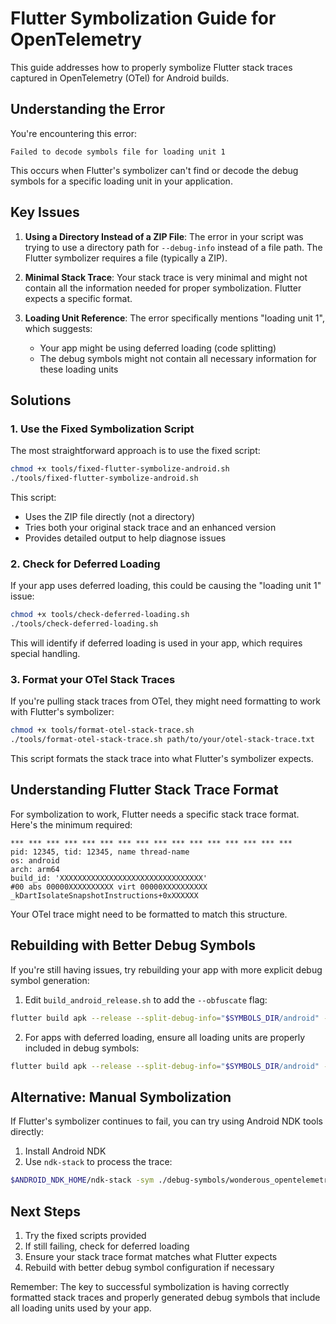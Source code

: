 # Flutter Symbolization Guide for OpenTelemetry

This guide addresses how to properly symbolize Flutter stack traces captured in OpenTelemetry (OTel) for Android builds.

## Understanding the Error

You're encountering this error:
```
Failed to decode symbols file for loading unit 1
```

This occurs when Flutter's symbolizer can't find or decode the debug symbols for a specific loading unit in your application.

## Key Issues

1. **Using a Directory Instead of a ZIP File**: 
   The error in your script was trying to use a directory path for `--debug-info` instead of a file path. The Flutter symbolizer requires a file (typically a ZIP).

2. **Minimal Stack Trace**: 
   Your stack trace is very minimal and might not contain all the information needed for proper symbolization. Flutter expects a specific format.

3. **Loading Unit Reference**:
   The error specifically mentions "loading unit 1", which suggests:
   - Your app might be using deferred loading (code splitting)
   - The debug symbols might not contain all necessary information for these loading units

## Solutions

### 1. Use the Fixed Symbolization Script

The most straightforward approach is to use the fixed script:

```bash
chmod +x tools/fixed-flutter-symbolize-android.sh
./tools/fixed-flutter-symbolize-android.sh
```

This script:
- Uses the ZIP file directly (not a directory)
- Tries both your original stack trace and an enhanced version
- Provides detailed output to help diagnose issues

### 2. Check for Deferred Loading

If your app uses deferred loading, this could be causing the "loading unit 1" issue:

```bash
chmod +x tools/check-deferred-loading.sh
./tools/check-deferred-loading.sh
```

This will identify if deferred loading is used in your app, which requires special handling.

### 3. Format your OTel Stack Traces

If you're pulling stack traces from OTel, they might need formatting to work with Flutter's symbolizer:

```bash
chmod +x tools/format-otel-stack-trace.sh
./tools/format-otel-stack-trace.sh path/to/your/otel-stack-trace.txt
```

This script formats the stack trace into what Flutter's symbolizer expects.

## Understanding Flutter Stack Trace Format

For symbolization to work, Flutter needs a specific stack trace format. Here's the minimum required:

```
*** *** *** *** *** *** *** *** *** *** *** *** *** *** *** ***
pid: 12345, tid: 12345, name thread-name
os: android
arch: arm64
build_id: 'XXXXXXXXXXXXXXXXXXXXXXXXXXXXXXXX'
#00 abs 00000XXXXXXXXXX virt 00000XXXXXXXXXX _kDartIsolateSnapshotInstructions+0xXXXXXX
```

Your OTel trace might need to be formatted to match this structure.

## Rebuilding with Better Debug Symbols

If you're still having issues, try rebuilding your app with more explicit debug symbol generation:

1. Edit `build_android_release.sh` to add the `--obfuscate` flag:

```bash
flutter build apk --release --split-debug-info="$SYMBOLS_DIR/android" --obfuscate
```

2. For apps with deferred loading, ensure all loading units are properly included in debug symbols:

```bash
flutter build apk --release --split-debug-info="$SYMBOLS_DIR/android" --obfuscate --target-platform android-arm,android-arm64
```

## Alternative: Manual Symbolization

If Flutter's symbolizer continues to fail, you can try using Android NDK tools directly:

1. Install Android NDK
2. Use `ndk-stack` to process the trace:

```bash
$ANDROID_NDK_HOME/ndk-stack -sym ./debug-symbols/wonderous_opentelemetry__LATEST/android -dump ./tools/release-android-stack-trace.txt
```

## Next Steps

1. Try the fixed scripts provided
2. If still failing, check for deferred loading
3. Ensure your stack trace format matches what Flutter expects
4. Rebuild with better debug symbol configuration if necessary

Remember: The key to successful symbolization is having correctly formatted stack traces and properly generated debug symbols that include all loading units used by your app.
